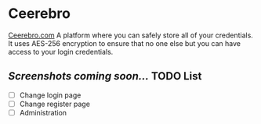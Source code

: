 # Ceerebro
[Ceerebro.com](http://ceerebro.com)
A platform where you can safely store all of your credentials.
It uses AES-256 encryption to ensure that no one else but you can have access to your login credentials.

_Screenshots coming soon..._
TODO List
---------
- [ ] Change login page
- [ ] Change register page
- [ ] Administration
